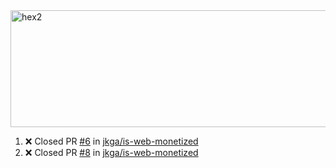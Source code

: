 <!--![online](https://puppeteer-screenshot-two.vercel.app/https:/dev.to/jkga?quality=75&viewportWidth=1250&viewportHeight=950&key=0bb7be77-c9da-4030-aaa2-cbf325b14210&type=jpeg)-->

<!--https://user-images.githubusercontent.com/10413754/132122982-e0b4aa3b-4ec2-4a05-bcd5-02ed95133f1c.mov-->
<img width="1252" height="187" alt="hex2" src="https://github.com/user-attachments/assets/91474bf6-4ea8-41d1-bf09-905b7e4c20fa" />


<!--START_SECTION:activity-->
1. ❌ Closed PR [#6](https://github.com/jkga/is-web-monetized/pull/6) in [jkga/is-web-monetized](https://github.com/jkga/is-web-monetized)
2. ❌ Closed PR [#8](https://github.com/jkga/is-web-monetized/pull/8) in [jkga/is-web-monetized](https://github.com/jkga/is-web-monetized)
<!--END_SECTION:activity-->

